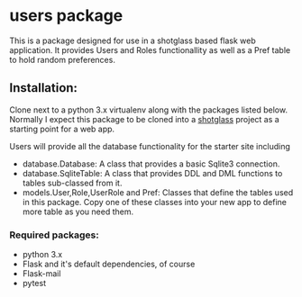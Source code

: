 # users package

This is a package designed for use in a shotglass based flask web application. It provides Users and Roles functionallity 
as well as a Pref table to hold random preferences.

## Installation:

Clone next to a python 3.x virtualenv along with the packages listed below. Normally I expect this package to be cloned
into a [shotglass]("https://github.com/wleddy/shotglass") project as a starting point for a web app.

Users will provide all the database functionality for the starter site including

* database.Database: A class that provides a basic Sqlite3 connection.
* database.SqliteTable: A class that provides DDL and DML functions to tables sub-classed from it.
* models.User,Role,UserRole and Pref: Classes that define the tables used in this package. Copy one of these
classes into your new app to define more table as you need them.


### Required packages:

* python 3.x
* Flask and it's default dependencies, of course
* Flask-mail
* pytest
